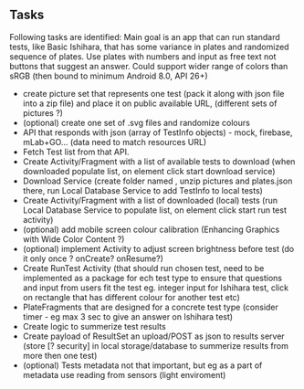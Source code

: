 ## Tasks ##
Following tasks are identified:
Main goal is an app that can run standard tests, like Basic Ishihara, that has some variance in plates and randomized sequence of plates. Use plates with numbers and input as free text not buttons that suggest an answer.
Could support wider range of colors than sRGB (then bound to minimum Android 8.0, API 26+)

* create picture set that represents one test (pack it along with json file into a zip file) and place it on public available URL, (different sets of pictures ?)
* (optional) create one set of .svg files and randomize colours
* API that responds with json (array of TestInfo objects) - mock, firebase, mLab+GO... (data need to match resources URL)
* Fetch Test list from that API.
* Create Activity/Fragment with a list of available tests to download (when downloaded populate list, on element click start download service)
* Download Service (create folder named <TestID>, unzip pictures and plates.json there, run Local Database Service to add TestInfo to local tests)
* Create Activity/Fragment with a list of downloaded (local) tests (run Local Database Service to populate list, on element click start run test activity)
* (optional) add mobile screen colour calibration (Enhancing Graphics with Wide Color Content ?)
* (optional) implement Activity to adjust screen brightness before test (do it only once ? onCreate? onResume?)
* Create RunTest Activity (that should run chosen test, need to be implemented as a package for ech test type to ensure that questions and input from users fit the test eg. integer input for Ishihara test, click on rectangle that has different colour for another test etc)
* PlateFragments that are designed for a concrete test type (consider timer - eg max 3 sec to give an answer on Ishihara test)
* Create logic to summerize test results
* Create payload of ResultSet an upload/POST as json to results server (store [? security] in local storage/database to summerize results from more then one test)
* (optional) Tests metadata not that important, but eg as a part of metadata use reading from sensors (light enviroment)
